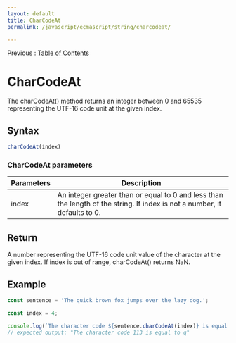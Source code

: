 ```yaml
---
layout: default
title: CharCodeAt
permalink: /javascript/ecmascript/string/charcodeat/

---
```


Previous : [Table of Contents](./index.md)


# CharCodeAt

The charCodeAt() method returns an integer between 0 and 65535 representing the UTF-16 code unit at the given index.


## Syntax

```javascript
charCodeAt(index)
```

### CharCodeAt parameters

| Parameters | Description |
| ---------- | ----------- |
| index | An integer greater than or equal to 0 and less than the length of the string. If index is not a number, it defaults to 0. |


## Return

A number representing the UTF-16 code unit value of the character at the given index. If index is out of range, charCodeAt() returns NaN.


## Example

```javascript
const sentence = 'The quick brown fox jumps over the lazy dog.';

const index = 4;

console.log(`The character code ${sentence.charCodeAt(index)} is equal to ${sentence.charAt(index)}`);
// expected output: "The character code 113 is equal to q"
```